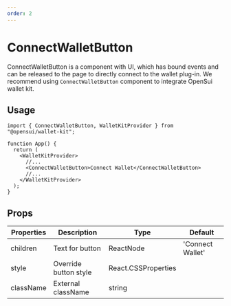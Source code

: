 ```yaml
---
order: 2
---
```


# ConnectWalletButton

ConnectWalletButton is a component with UI, which has bound events and can be released to the page to directly connect to the wallet plug-in. We recommend using `ConnectWalletButton` component to integrate OpenSui wallet kit. 

## Usage

```
import { ConnectWalletButton, WalletKitProvider } from "@opensui/wallet-kit";

function App() {
  return (
    <WalletKitProvider>
      //...
      <ConnectWalletButton>Connect Wallet</ConnectWalletButton>
      //...
    </WalletKitProvider>
  );
}
```

## Props

| Properties | Description | Type                | Default          |
| ---------- | ----------- | ------------------- | ---------------- |
| children   | Text for button | ReactNode           | 'Connect Wallet' |
| style      | Override button style  | React.CSSProperties |                  |
| className  | External className | string              |                  |
